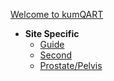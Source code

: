 
[Welcome to kumQART](./Readme.md)
- **Site Specific**
    - [Guide](Home/guide.md)
    - [Second](Home/second.md)
    - [Prostate/Pelvis](Home/ProstatePelvis.md)
